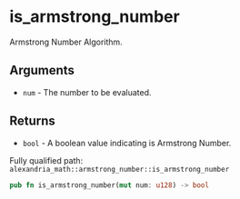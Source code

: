 # is_armstrong_number

Armstrong Number Algorithm.

## Arguments

- `num` - The number to be evaluated.

## Returns

- `bool` - A boolean value indicating is Armstrong Number.

Fully qualified path: `alexandria_math::armstrong_number::is_armstrong_number`

```rust
pub fn is_armstrong_number(mut num: u128) -> bool
```

